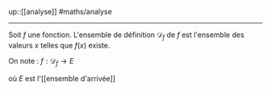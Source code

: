 up::[[analyse]]
#maths/analyse

----
Soit $f$ une fonction. L'ensemble de définition $\mathscr D_f$ de $f$ est l'ensemble des valeurs $x$ telles que $f(x)$ existe.

On note :
$f : \mathscr{D}_f \rightarrow E$

où $E$ est l'[[ensemble d'arrivée]]

